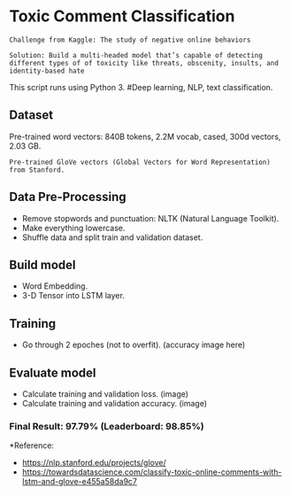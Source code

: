 # Toxic Comment Classification
```
Challenge from Kaggle: The study of negative online behaviors
```

```
Solution: Build a multi-headed model that’s capable of detecting different types of of toxicity like threats, obscenity, insults, and identity-based hate
```
This script runs using Python 3. 
#Deep learning, NLP, text classification.


## Dataset
Pre-trained word vectors: 840B tokens, 2.2M vocab, cased, 300d vectors, 2.03 GB.

```
Pre-trained GloVe vectors (Global Vectors for Word Representation) from Stanford. 
```

## Data Pre-Processing
- Remove stopwords and punctuation: NLTK (Natural Language Toolkit).
- Make everything lowercase.
- Shuffle data and split train and validation dataset.

## Build model
- Word Embedding.
- 3-D Tensor into LSTM layer.

## Training
- Go through 2 epoches (not to overfit).
(accuracy image here)

## Evaluate model
- Calculate training and validation loss.
(image)
- Calculate training and validation accuracy.
(image)

### Final Result: 97.79% (Leaderboard: 98.85%)


*Reference: 
- https://nlp.stanford.edu/projects/glove/
- https://towardsdatascience.com/classify-toxic-online-comments-with-lstm-and-glove-e455a58da9c7
